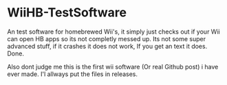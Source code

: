 # WiiHB-TestSoftware
An test software for homebrewed Wii's, it simply just checks out if your Wii can open HB apps so its not completly messed up. Its not some super advanced stuff, if it crashes it does not work, If you get an text it does. Done.

Also dont judge me this is the first wii software (Or real Github post) i have ever made.
I'l allways put the files in releases.

